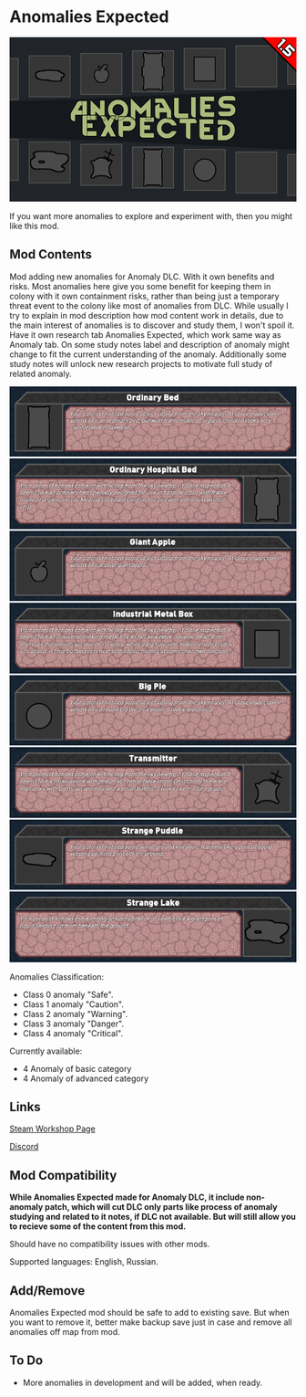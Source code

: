 # Anomalies Expected

![Text](/Mod%20Page/Images/Anomalies%20Expected.png)

If you want more anomalies to explore and experiment with, then you might like this mod.

## Mod Contents

Mod adding new anomalies for Anomaly DLC. With it own benefits and risks.
Most anomalies here give you some benefit for keeping them in colony with it own containment risks, rather than being just a temporary threat event to the colony like most of anomalies from DLC.
While usually I try to explain in mod description how mod content work in details, due to the main interest of anomalies is to discover and study them, I won't spoil it.
Have it own research tab Anomalies Expected, which work same way as Anomaly tab.
On some study notes label and description of anomaly might change to fit the current understanding of the anomaly. Additionally some study notes will unlock new research projects to motivate full study of related anomaly.

![Text](/Mod%20Page/Images/Content/AEDesc1.png)
![Text](/Mod%20Page/Images/Content/AEDesc2.png)
![Text](/Mod%20Page/Images/Content/AEDesc3.png)
![Text](/Mod%20Page/Images/Content/AEDesc4.png)
![Text](/Mod%20Page/Images/Content/AEDesc5.png)
![Text](/Mod%20Page/Images/Content/AEDesc6.png)
![Text](/Mod%20Page/Images/Content/AEDesc7.png)
![Text](/Mod%20Page/Images/Content/AEDesc8.png)

Anomalies Classification:
* Class 0 anomaly "Safe".
* Class 1 anomaly "Caution".
* Class 2 anomaly "Warning".
* Class 3 anomaly "Danger".
* Class 4 anomaly "Critical".

Currently available:
* 4 Anomaly of basic category
* 4 Anomaly of advanced category

## Links

[Steam Workshop Page](https://steamcommunity.com/sharedfiles/filedetails/?id=3240752689)

[Discord](https://discord.gg/tKsBgzzTsG)

## Mod Compatibility

**While Anomalies Expected made for Anomaly DLC, it include non-anomaly patch, which will cut DLC only parts like process of anomaly studying and related to it notes, if DLC not available. But will still allow you to recieve some of the content from this mod.**

Should have no compatibility issues with other mods.

Supported languages: English, Russian.

## Add/Remove

Anomalies Expected mod should be safe to add to existing save. But when you want to remove it, better make backup save just in case and remove all anomalies off map from mod.

## To Do

- More anomalies in development and will be added, when ready.